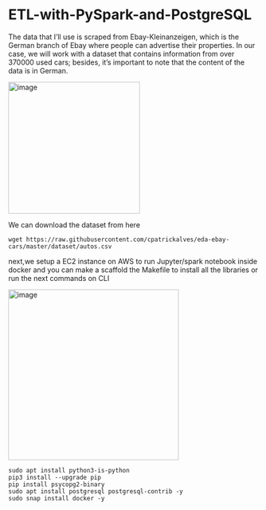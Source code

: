 # ETL-with-PySpark-and-PostgreSQL
The data that I’ll use is scraped from Ebay-Kleinanzeigen, which is the German branch 
of Ebay where people can advertise their properties. In our case, we will work with a 
dataset that contains information from over 370000 used cars; besides, it’s important 
to note that the content of the data is in German.

<img width="264" alt="image" src="https://github.com/AsaelSolorio/ETL-with-PySpark-and-PostgreSQL/assets/112660076/5cd1e0a2-54eb-401e-aaec-a2042f06f19f">

We can download the dataset from here
``` batch
wget https://raw.githubusercontent.com/cpatrickalves/eda-ebay-cars/master/dataset/autos.csv
```

next,we setup a EC2 instance on AWS to run Jupyter/spark notebook inside docker and you can make a scaffold the Makefile 
to install all the libraries or run the next commands on CLI

<img width="342" alt="image" src="https://github.com/AsaelSolorio/ETL-with-PySpark-and-PostgreSQL/assets/112660076/4444d7ee-2c15-4fa5-93e6-eea973178d30">

``` batch
sudo apt install python3-is-python
pip3 install --upgrade pip 
pip install psycopg2-binary
sudo apt install postgresql postgresql-contrib -y
sudo snap install docker -y
```
